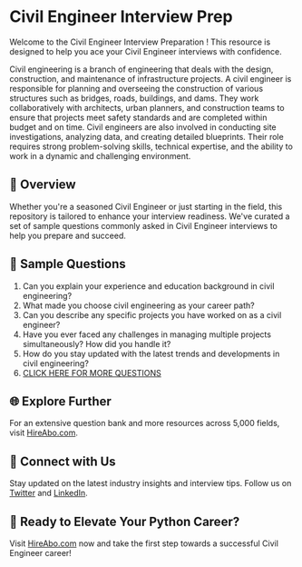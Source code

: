 # Civil Engineer Interview Prep

Welcome to the Civil Engineer Interview Preparation ! This resource is designed to help you ace your Civil Engineer interviews with confidence.

Civil engineering is a branch of engineering that deals with the design, construction, and maintenance of infrastructure projects. A civil engineer is responsible for planning and overseeing the construction of various structures such as bridges, roads, buildings, and dams. They work collaboratively with architects, urban planners, and construction teams to ensure that projects meet safety standards and are completed within budget and on time. Civil engineers are also involved in conducting site investigations, analyzing data, and creating detailed blueprints. Their role requires strong problem-solving skills, technical expertise, and the ability to work in a dynamic and challenging environment.

## 🚀 Overview

Whether you're a seasoned Civil Engineer or just starting in the field, this repository is tailored to enhance your interview readiness. We've curated a set of sample questions commonly asked in Civil Engineer interviews to help you prepare and succeed.

## 📝 Sample Questions

1. Can you explain your experience and education background in civil engineering?
2. What made you choose civil engineering as your career path?
3. Can you describe any specific projects you have worked on as a civil engineer?
4. Have you ever faced any challenges in managing multiple projects simultaneously? How did you handle it?
5. How do you stay updated with the latest trends and developments in civil engineering?
6. [CLICK HERE FOR MORE QUESTIONS](https://hireabo.com/job/3_0_0/Civil%20Engineer)

## 🌐 Explore Further

For an extensive question bank and more resources across 5,000 fields, visit [HireAbo.com](https://www.hireabo.com).

## 📱 Connect with Us

Stay updated on the latest industry insights and interview tips. Follow us on [Twitter](https://twitter.com/hireabo) and [LinkedIn](https://www.linkedin.com/in/hire-abo-3609972a8/).

## 🚀 Ready to Elevate Your Python Career?

Visit [HireAbo.com](https://www.hireabo.com) now and take the first step towards a successful Civil Engineer career!